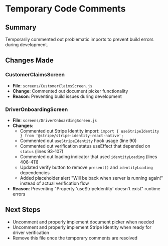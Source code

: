 # Temporary Code Comments

## Summary
Temporarily commented out problematic imports to prevent build errors during development.

## Changes Made

### CustomerClaimsScreen
- **File**: `screens/CustomerClaimsScreen.js`
- **Change**: Commented out document picker functionality
- **Reason**: Preventing build issues during development

### DriverOnboardingScreen  
- **File**: `screens/DriverOnboardingScreen.js`
- **Changes**: 
  - Commented out Stripe Identity import: `import { useStripeIdentity } from '@stripe/stripe-identity-react-native';`
  - Commented out `useStripeIdentity` hook usage (line 90)
  - Commented out verification status useEffect that depended on `status` (lines 93-107)
  - Commented out loading indicator that used `identityLoading` (lines 406-411)
  - Updated verify button to remove `present()` and `identityLoading` dependencies
  - Added placeholder alert "Will be back when server is running again!" instead of actual verification flow
- **Reason**: Preventing "Property 'useStripeIdentity' doesn't exist" runtime errors

## Next Steps
- Uncomment and properly implement document picker when needed
- Uncomment and properly implement Stripe Identity when ready for driver verification
- Remove this file once the temporary comments are resolved